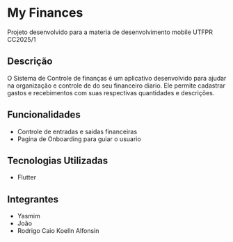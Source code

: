 # My Finances

Projeto desenvolvido para a materia de desenvolvimento mobile UTFPR CC2025/1

## Descrição

O Sistema de Controle de finanças é um aplicativo desenvolvido para ajudar na organização e controle de do seu financeiro diario. Ele permite cadastrar gastos e recebimentos com suas respectivas quantidades e descrições.

## Funcionalidades

- Controle de entradas e saidas financeiras
- Pagina de Onboarding para guiar o usuario

## Tecnologias Utilizadas
- Flutter


## Integrantes
  - Yasmim
  - João
  - Rodrigo Caio Koelln Alfonsin
